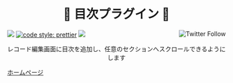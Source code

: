 <h1 align="center">🍔 目次プラグイン 🍔</h1>

<p align="left">
 <img src="https://data.jsdelivr.com/v1/package/gh/local-bias/kintone-plugin-template/badge" />
 <a href="https://twitter.com/lbribbit"><img src="https://img.shields.io/twitter/follow/lbribbit?logo=twitter&style=flat-square" align="right" alt="Twitter Follow" /></a>
 <a href= "https://github.com/prettier/prettier"><img alt="code style: prettier" src="https://img.shields.io/badge/code%20style-prettier-orange?style=flat-square"></a>
<a href="#license"><img src="https://img.shields.io/github/license/local-bias/kintone-plugin-template?style=flat-square"></a>
</p>

<p align="center">レコード編集画面に目次を追加し、任意のセクションへスクロールできるようにします</p>

[ホームページ](https://ribbit.konomi.app)
